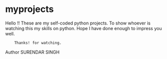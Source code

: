 # myprojects

Hello !!
        These are my self-coded python projects. To show whoever is watching this my skills on python.
        Hope I have done enough to impress you well.

        Thanks! for watching.

Author
SURENDAR SINGH 